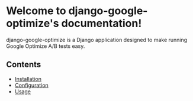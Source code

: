 # Welcome to django-google-optimize's documentation!

django-google-optimize is a Django application designed to make running Google Optimize A/B tests easy.

## Contents

* [Installation](./installation.md)
* [Configuration](./configuration.md)
* [Usage](./usage.md)
